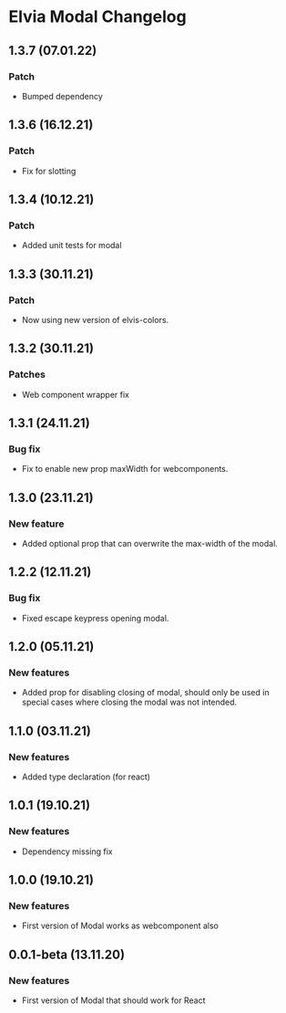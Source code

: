 # Elvia Modal Changelog

## 1.3.7 (07.01.22)

### Patch

- Bumped dependency

## 1.3.6 (16.12.21)

### Patch

- Fix for slotting

## 1.3.4 (10.12.21)

### Patch

- Added unit tests for modal

## 1.3.3 (30.11.21)

### Patch

- Now using new version of elvis-colors.

## 1.3.2 (30.11.21)

### Patches

- Web component wrapper fix

## 1.3.1 (24.11.21)

### Bug fix

- Fix to enable new prop maxWidth for webcomponents.

## 1.3.0 (23.11.21)

### New feature

- Added optional prop that can overwrite the max-width of the modal.

## 1.2.2 (12.11.21)

### Bug fix

- Fixed escape keypress opening modal.

## 1.2.0 (05.11.21)

### New features

- Added prop for disabling closing of modal, should only be used in special cases where closing the modal was
  not intended.

## 1.1.0 (03.11.21)

### New features

- Added type declaration (for react)

## 1.0.1 (19.10.21)

### New features

- Dependency missing fix

## 1.0.0 (19.10.21)

### New features

- First version of Modal works as webcomponent also

## 0.0.1-beta (13.11.20)

### New features

- First version of Modal that should work for React
